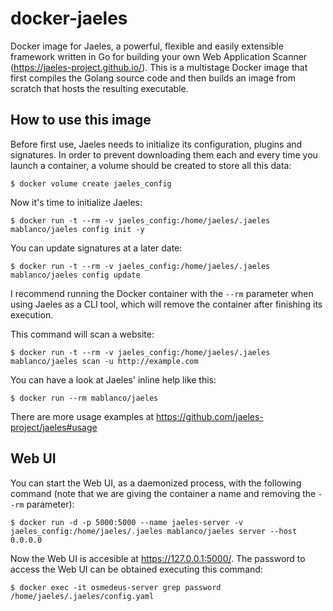 # docker-jaeles

Docker image for Jaeles, a powerful, flexible and easily extensible framework written in Go for building your own Web Application Scanner (<https://jaeles-project.github.io/>). This is a multistage Docker image that first compiles the Golang source code and then builds an image from scratch that hosts the resulting executable.

## How to use this image

Before first use, Jaeles needs to initialize its configuration, plugins and signatures. In order to prevent downloading them each and every time you launch a container, a volume should be created to store all this data:

    $ docker volume create jaeles_config

Now it's time to initialize Jaeles:

    $ docker run -t --rm -v jaeles_config:/home/jaeles/.jaeles mablanco/jaeles config init -y

You can update signatures at a later date:

    $ docker run -t --rm -v jaeles_config:/home/jaeles/.jaeles mablanco/jaeles config update

I recommend running the Docker container with the `--rm` parameter when using Jaeles as a CLI tool, which will remove the container after finishing its execution.

This command will scan a website:

    $ docker run -t --rm -v jaeles_config:/home/jaeles/.jaeles mablanco/jaeles scan -u http://example.com

You can have a look at Jaeles' inline help like this:

    $ docker run --rm mablanco/jaeles

There are more usage examples at https://github.com/jaeles-project/jaeles#usage

## Web UI

You can start the Web UI, as a daemonized process, with the following command (note that we are giving the container a name and removing the `--rm` parameter):

    $ docker run -d -p 5000:5000 --name jaeles-server -v jaeles_config:/home/jaeles/.jaeles mablanco/jaeles server --host 0.0.0.0

Now the Web UI is accesible at https://127.0.0.1:5000/. The password to access the Web UI can be obtained executing this command:

    $ docker exec -it osmedeus-server grep password /home/jaeles/.jaeles/config.yaml
